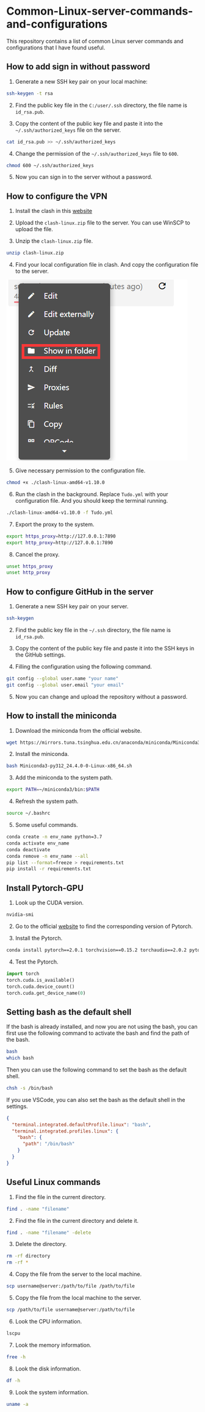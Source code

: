 # Common-Linux-server-commands-and-configurations

This repository contains a list of common Linux server commands and configurations that I have found useful.

## How to add sign in without password

1. Generate a new SSH key pair on your local machine:

```bash
ssh-keygen -t rsa 
```

2. Find the public key file in the `C:/user/.ssh` directory, the file name is `id_rsa.pub`.

3. Copy the content of the public key file and paste it into the `~/.ssh/authorized_keys` file on the server.

```bash
cat id_rsa.pub >> ~/.ssh/authorized_keys
```

4. Change the permission of the `~/.ssh/authorized_keys` file to `600`.

```bash
chmod 600 ~/.ssh/authorized_keys
```

5. Now you can sign in to the server without a password.

## How to configure the VPN

1. Install the clash in this [website](https://glados.rocks/tools/clash-linux.zip)

2. Upload the `clash-linux.zip` file to the server. You can use WinSCP to upload the file.

3. Unzip the `clash-linux.zip` file.

```bash
unzip clash-linux.zip
```

4. Find your local configuration file in clash. And copy the configuration file to the server.

![image](fig/image1.png)

5. Give necessary permission to the configuration file.

```bash
chmod +x ./clash-linux-amd64-v1.10.0
```

6. Run the clash in the background. Replace `Tudo.yml` with your configuration file. And you should keep the terminal running. 

```bash
./clash-linux-amd64-v1.10.0 -f Tudo.yml
```

7. Export the proxy to the system.

```bash
export https_proxy=http://127.0.0.1:7890
export http_proxy=http://127.0.0.1:7890
```

8. Cancel the proxy.

```bash
unset https_proxy
unset http_proxy
```

## How to configure GitHub in the server

1. Generate a new SSH key pair on your server.

```bash
ssh-keygen
```

2. Find the public key file in the `~/.ssh` directory, the file name is `id_rsa.pub`.

3. Copy the content of the public key file and paste it into the SSH keys in the GitHub settings.

4. Filling the configuration using the following command.

```bash
git config --global user.name "your name"
git config --global user.email "your email"
```

5. Now you can change and upload the repository without a password.

## How to install the miniconda

1. Download the miniconda from the official website.

```bash
wget https://mirrors.tuna.tsinghua.edu.cn/anaconda/miniconda/Miniconda3-py312_24.4.0-0-Linux-x86_64.sh
```

2. Install the miniconda.

```bash
bash Miniconda3-py312_24.4.0-0-Linux-x86_64.sh
```

3. Add the miniconda to the system path.

```bash
export PATH=~/miniconda3/bin:$PATH
```

4. Refresh the system path.

```bash
source ~/.bashrc
```

5. Some useful commands.

```bash
conda create -n env_name python=3.7
conda activate env_name
conda deactivate
conda remove -n env_name --all
pip list --format=freeze > requirements.txt
pip install -r requirements.txt
```

## Install Pytorch-GPU

1. Look up the CUDA version.

```bash
nvidia-smi
```

2. Go to the official [website](https://pytorch.org/get-started/previous-versions/) to find the corresponding version of Pytorch.

3. Install the Pytorch.

```bash
conda install pytorch==2.0.1 torchvision==0.15.2 torchaudio==2.0.2 pytorch-cuda=11.7 -c pytorch -c nvidia
```

4. Test the Pytorch.

```python
import torch
torch.cuda.is_available()
torch.cuda.device_count()
torch.cuda.get_device_name(0)
```

## Setting bash as the default shell

If the bash is already installed, and now you are not using the bash, you can first use the following command to activate the bash and find the path of the bash.

```bash
bash
which bash
```

Then you can use the following command to set the bash as the default shell.

```bash
chsh -s /bin/bash
```

If you use VSCode, you can also set the bash as the default shell in the settings.

```json
{
  "terminal.integrated.defaultProfile.linux": "bash",
  "terminal.integrated.profiles.linux": {
    "bash": {
      "path": "/bin/bash"
    }
  }
}
```

## Useful Linux commands

1. Find the file in the current directory.

```bash
find . -name "filename"
```

2. Find the file in the current directory and delete it.

```bash
find . -name "filename" -delete
```

3. Delete the directory.

```bash
rm -rf directory
rm -rf *
```

4. Copy the file from the server to the local machine.

```bash
scp username@server:/path/to/file /path/to/file
```

5. Copy the file from the local machine to the server.

```bash
scp /path/to/file username@server:/path/to/file
```

6. Look the CPU information.

```bash
lscpu
```

7. Look the memory information.

```bash
free -h
```

8. Look the disk information.

```bash
df -h
```

9. Look the system information.

```bash
uname -a
```